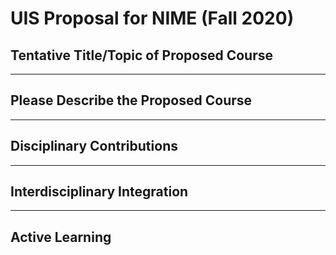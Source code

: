 # UIS Proposal for NIME (Fall 2020)

## Tentative Title/Topic of Proposed Course

---

## Please Describe the Proposed Course

---

## Disciplinary Contributions

---

## Interdisciplinary Integration

---

## Active Learning
